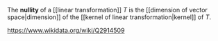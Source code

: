 The **nullity** of a [[linear transformation]] $T$ is the [[dimension of vector space|dimension]] of the [[kernel of linear transformation|kernel]] of $T$.

https://www.wikidata.org/wiki/Q2914509
